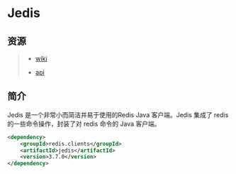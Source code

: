 # Jedis

>

## 资源

> [](https://github.com/redis/jedis)
>
>   - [wiki](https://github.com/redis/jedis/wiki)
>
>   - [api](https://www.javadoc.io/doc/redis.clients/jedis/latest/index.html)


> [](https://segmentfault.com/a/1190000013052104)

> [](https://www.jianshu.com/p/a1038eed6d44)
>
> [](https://blog.csdn.net/meaijojo/article/details/82903553)
>
> [](https://zhuanlan.zhihu.com/p/71125092)
>
> [](https://www.zhihu.com/question/53124685/answer/354431529)
>
> [](https://www.jianshu.com/p/af0ea8d61dda)


## 简介

Jedis 是一个非常小而简洁并易于使用的Redis Java 客户端。Jedis 集成了 redis 的一些命令操作，封装了对 redis 命令的 Java 客户端。

```xml
<dependency>
    <groupId>redis.clients</groupId>
    <artifactId>jedis</artifactId>
    <version>3.7.0</version>
</dependency>
```

